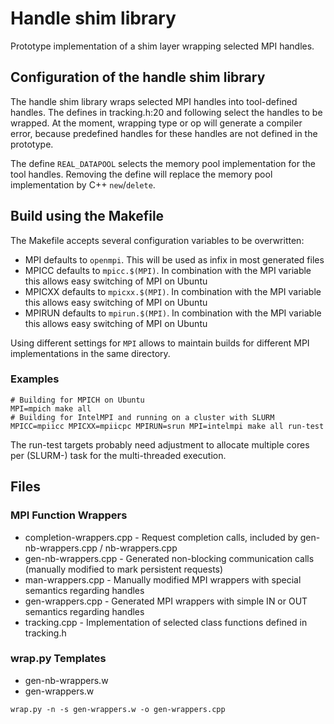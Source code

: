 # Handle shim library
Prototype implementation of a shim layer wrapping selected MPI handles. 

## Configuration of the handle shim library
The handle shim library wraps selected MPI handles into tool-defined handles.
The defines in tracking.h:20 and following select the handles to be wrapped. At the moment, wrapping type or op will generate a compiler error, because predefined handles for these handles are not defined in the prototype.

The define `REAL_DATAPOOL` selects the memory pool implementation for the tool handles. Removing the define will replace the memory pool implementation by C++ `new`/`delete`.

## Build using the Makefile
The Makefile accepts several configuration variables to be overwritten:
- MPI defaults to `openmpi`. This will be used as infix in most generated files
- MPICC defaults to `mpicc.$(MPI)`. In combination with the MPI variable this allows easy switching of MPI on Ubuntu
- MPICXX defaults to `mpicxx.$(MPI)`. In combination with the MPI variable this allows easy switching of MPI on Ubuntu
- MPIRUN defaults to `mpirun.$(MPI)`. In combination with the MPI variable this allows easy switching of MPI on Ubuntu

Using different settings for `MPI` allows to maintain builds for different MPI implementations in the same directory.

### Examples
```lang=BASH
# Building for MPICH on Ubuntu
MPI=mpich make all
# Building for IntelMPI and running on a cluster with SLURM
MPICC=mpiicc MPICXX=mpiicpc MPIRUN=srun MPI=intelmpi make all run-test
```
The run-test targets probably need adjustment to allocate multiple cores per (SLURM-) task for the multi-threaded execution.

## Files
### MPI Function Wrappers
- completion-wrappers.cpp  - Request completion calls, included by gen-nb-wrappers.cpp / nb-wrappers.cpp
- gen-nb-wrappers.cpp  - Generated non-blocking communication calls (manually modified to mark persistent requests)
- man-wrappers.cpp  - Manually modified MPI wrappers with special semantics regarding handles
- gen-wrappers.cpp  - Generated MPI wrappers with simple IN or OUT semantics regarding handles
- tracking.cpp  - Implementation of selected class functions defined in tracking.h

### wrap.py Templates
- gen-nb-wrappers.w
- gen-wrappers.w

```
wrap.py -n -s gen-wrappers.w -o gen-wrappers.cpp
```
